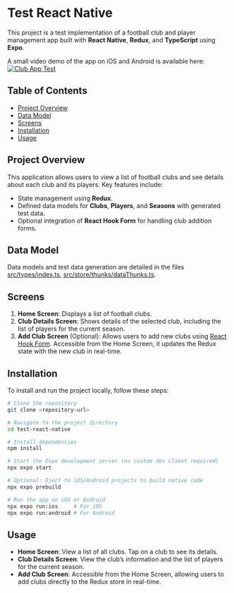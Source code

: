 # Test React Native

This project is a test implementation of a football club and player management app built with **React Native**, **Redux**, and **TypeScript** using **Expo**.

A small video demo of the app on iOS and Android is available here: [![Club App Test](https://github.com/user-attachments/assets/3bc74e3c-11c3-40e1-bb0c-f4917ddf9c40)](https://github.com/user-attachments/assets/3bc74e3c-11c3-40e1-bb0c-f4917ddf9c40)

## Table of Contents

- [Project Overview](#project-overview)
- [Data Model](#data-model)
- [Screens](#screens)
- [Installation](#installation)
- [Usage](#usage)

## Project Overview

This application allows users to view a list of football clubs and see details about each club and its players. Key features include:

- State management using **Redux**.
- Defined data models for **Clubs**, **Players**, and **Seasons** with generated test data.
- Optional integration of **React Hook Form** for handling club addition forms.

## Data Model

Data models and test data generation are detailed in the files [src/types/index.ts](src/types/index.ts), [src/store/thunks/dataThunks.ts](src/store/thunks/dataThunks.ts).

## Screens

1. **Home Screen**: Displays a list of football clubs.
2. **Club Details Screen**: Shows details of the selected club, including the list of players for the current season.
3. **Add Club Screen** (Optional): Allows users to add new clubs using [React Hook Form](https://react-hook-form.com/get-started/#ReactNative). Accessible from the Home Screen, it updates the Redux state with the new club in real-time.

## Installation

To install and run the project locally, follow these steps:

```bash
# Clone the repository
git clone <repository-url>

# Navigate to the project directory
cd test-react-native

# Install dependencies
npm install

# Start the Expo development server (no custom dev client required)
npx expo start

# Optional: Eject to iOS/Android projects to build native code
npx expo prebuild

# Run the app on iOS or Android
npx expo run:ios     # For iOS
npx expo run:android # For Android
```

## Usage

- **Home Screen**: View a list of all clubs. Tap on a club to see its details.
- **Club Details Screen**: View the club’s information and the list of players for the current season.
- **Add Club Screen**: Accessible from the Home Screen, allowing users to add clubs directly to the Redux store in real-time.
